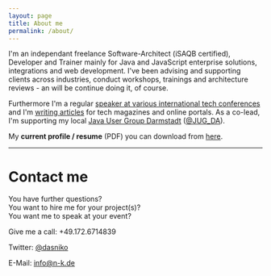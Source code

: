 ```yaml
---
layout: page
title: About me
permalink: /about/
---
```


I'm an independant freelance Software-Architect (iSAQB certified), Developer and Trainer mainly for Java and JavaScript enterprise solutions, integrations and web development. I've been advising and supporting clients across industries, conduct workshops, trainings and architecture reviews - an will be continue doing it, of course.

Furthermore I'm a regular [speaker at various international tech conferences](/talks/) and I'm [writing articles](/publications/) for tech magazines and online portals. As a co-lead, I'm supporting my local [Java User Group Darmstadt](http://jug-da.de) ([@JUG_DA](https://twitter.com/JUG_DA)).

My **current profile / resume** (PDF) you can download from [here](https://www.dropbox.com/s/ma94uo1k7aelrtd/Beraterprofil_KoeblerNiko.pdf?dl=0).

---

# Contact me

You have further questions?  
You want to hire me for your project(s)?  
You want me to speak at your event?  

Give me a call: +49.172.6714839

Twitter: [@dasniko](https://twitter.com/dasniko)

E-Mail: [info@n-k.de](mailto:info@n-k.de)
